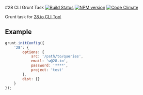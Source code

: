#28 CLI Grunt Task
[![Build Status](http://img.shields.io/travis/28msec/grunt-28/master.svg?style=flat)](https://travis-ci.org/28msec/grunt-28) [![NPM version](http://img.shields.io/npm/v/grunt-28.svg?style=flat)](http://badge.fury.io/js/grunt-28) [![Code Climate](http://img.shields.io/codeclimate/github/28msec/grunt-28.svg?style=flat)](https://codeclimate.com/github/28msec/grunt-28)

Grunt task for [28.io CLI Tool](http://github.com/28msec/28)

## Example
```javascript
grunt.initConfig({
    '28': {
        options: {
            src: '/path/to/queries',
            email: 'w@28.io',
            password: '****',
            project: 'test'
        },
        dist: {}
    }
});
```

